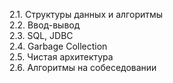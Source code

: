 2.1. Структуры данных и алгоритмы <br>
2.2. Ввод-вывод <br>
2.3. SQL, JDBC <br>
2.4. Garbage Collection <br>
2.5. Чистая архитектура <br>
2.6. Алгоритмы на собеседовании
